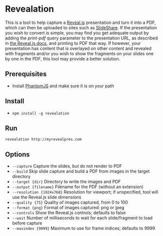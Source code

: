 Revealation
===========

This is a tool to help capture a [Reveal.js](https://github.com/hakimel/reveal.js) presentation and turn it into a PDF, which can then be uploaded to sites such as [SlideShare](http://www.slideshare.net). If the presentation you wish to convert is simple, you may find you get adequate output by adding the _print-pdf_ query parameter to the presentation URL, as described in [the Reveal.js docs](https://github.com/hakimel/reveal.js/blob/master/README.md#pdf-export), and printing to PDF that way. If however, your presentation has content that is overlayed on other content and revealed with fragments and/or you wish to show the fragments on your slides one by one in the PDF, this tool may provide a better solution.

## Prerequisites

- Install [PhantomJS](http://phantomjs.org) and make sure it is on your path 

## Install

- `npm install -g revealation`

## Run 

`revealation http://myrevealpres.com`

## Options 

- `--capture` Capture the slides, but do not render to PDF
- `--build` Skip slide capture and build a PDF from images in the target directory 
- `--target {dir}` Directory to write the images and PDF
- `--output {filename}` Filename for the PDF (without an extension)
- `--resolution {1024x768}` Resolution for viewport; if unspecified, tool will use the Reveal.js slide dimensions
- `--quality {75}` Quality of images captured, from 0 to 100
- `--format {png}` Format of images captured: png or jpeg
- `--controls` Show the Reveal.js controls; defaults to false
- `--wait` Number of milliseconds to wait for each slide/fragment to load before capture
- `--maxindex {9999}` Maximum to use for frame indices; defaults to 9999

